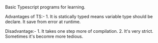Basic Typescript programs for learning.

Advantages of TS:-
    1. It is statically typed means variable type should be declare. It save from error at runtime.

Disadvantage:-
    1. It takes one step more of compilation.
    2. It's very strict. Sometimes it's becomre more tedious.